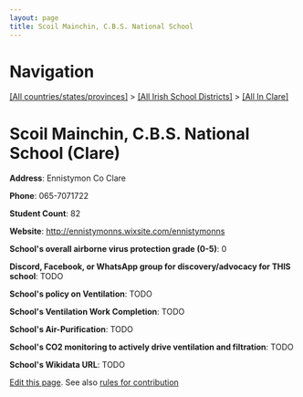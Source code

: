 ```yaml
---
layout: page
title: Scoil Mainchin, C.B.S. National School
---
```

# Navigation

[[All countries/states/provinces]](../../..) > [[All Irish School Districts]](../..) > [[All In Clare]](..)

# Scoil Mainchin, C.B.S. National School (Clare)

**Address**: Ennistymon Co Clare

**Phone**: 065-7071722

**Student Count**: 82

**Website**: <http://ennistymonns.wixsite.com/ennistymonns>

**School's overall airborne virus protection grade (0-5)**: 0

**Discord, Facebook, or WhatsApp group for discovery/advocacy for THIS school**: TODO

**School's policy on Ventilation**: TODO

**School's Ventilation Work Completion**: TODO

**School's Air-Purification**: TODO

**School's CO2 monitoring to actively drive ventilation and filtration**: TODO

**School's Wikidata URL**: TODO


[Edit this page](https://github.com/ventilate-schools/Ireland/edit/main/./Clare/Scoil_Mainchin,_C.B.S._National_School.md). See also [rules for contribution](../../../contribution-rules/)
